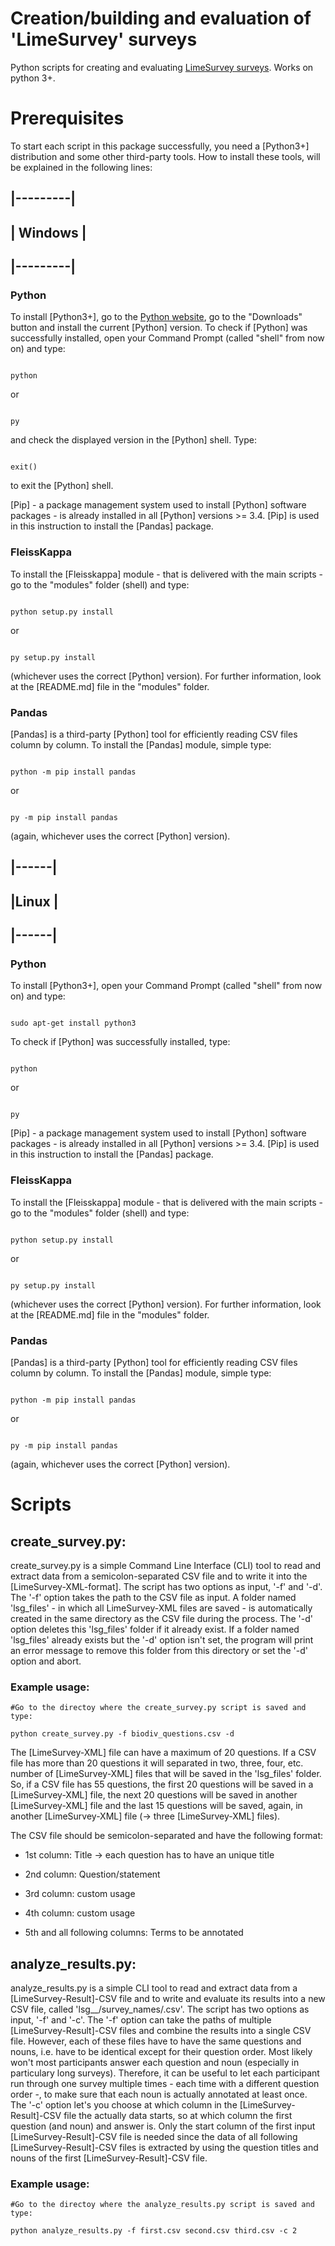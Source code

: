 # Creation/building and evaluation of 'LimeSurvey' surveys

Python scripts for creating and evaluating [LimeSurvey surveys](https://www.limesurvey.org/). Works on python 3+.




# Prerequisites

To start each script in this package successfully, you need a [Python3+] distribution and some other third-party tools.
How to install these tools, will be explained in the following lines:

## |---------|
## | Windows |
## |---------|

### Python

To install [Python3+], go to the [Python website](https://www.python.org/), go to the "Downloads" button and install
the current [Python] version.
To check if [Python] was successfully installed, open your Command Prompt (called "shell" from now on) and type:

```shell

python
```

or

```shell

py
```

and check the displayed version in the [Python] shell. Type:

```shell

exit()
```

to exit the [Python] shell.

[Pip] - a package management system used to install [Python] software packages - is already installed in all [Python] versions >= 3.4.
[Pip] is used in this instruction to install the [Pandas] package.


### FleissKappa

To install the [Fleisskappa] module - that is delivered with the main scripts - go to the "modules" folder (shell) and type:

```shell

python setup.py install
```

or

```shell

py setup.py install
```

(whichever uses the correct [Python] version). For further information, look at the [README.md] file in the "modules" folder.


### Pandas

[Pandas] is a third-party [Python] tool for efficiently reading CSV files column by column. To install the [Pandas] module, simple type:

```shell

python -m pip install pandas
```

or

```shell

py -m pip install pandas
```

(again, whichever uses the correct [Python] version).



## |------|
## |Linux |
## |------|

### Python

To install [Python3+], open your Command Prompt (called "shell" from now on) and type:

```shell

sudo apt-get install python3
```

To check if [Python] was successfully installed, type:

```shell

python
```

or

```shell

py
```

[Pip] - a package management system used to install [Python] software packages - is already installed in all [Python] versions >= 3.4.
[Pip] is used in this instruction to install the [Pandas] package.


### FleissKappa

To install the [Fleisskappa] module - that is delivered with the main scripts - go to the "modules" folder (shell) and type:

```shell

python setup.py install
```

or

```shell

py setup.py install
```

(whichever uses the correct [Python] version). For further information, look at the [README.md] file in the "modules" folder.


### Pandas

[Pandas] is a third-party [Python] tool for efficiently reading CSV files column by column. To install the [Pandas] module, simple type:

```shell

python -m pip install pandas
```

or

```shell

py -m pip install pandas
```

(again, whichever uses the correct [Python] version).




# Scripts

## create_survey.py:

create_survey.py is a simple Command Line Interface (CLI) tool to read and extract data from a semicolon-separated CSV file and to
write it into the [LimeSurvey-XML-format]. The script has two options as input, '-f' and '-d'. The '-f' option takes the path
to the CSV file as input. A folder named 'lsg_files' - in which all LimeSurvey-XML files are saved - is automatically created in
the same directory as the CSV file during the process. The '-d' option deletes this 'lsg_files' folder if it already exist. If a
folder named 'lsg_files' already exists but the '-d' option isn't set, the program will print an error message to remove this folder
from this directory or set the '-d' option and abort.

### Example usage:

```shell
#Go to the directoy where the create_survey.py script is saved and type:

python create_survey.py -f biodiv_questions.csv -d
```

The [LimeSurvey-XML] file can have a maximum of 20 questions. If a CSV file has more than 20 questions it will separated in two, three,
four, etc. number of [LimeSurvey-XML] files that will be saved in the 'lsg_files' folder. So, if a CSV file has 55 questions, the first
20 questions will be saved in a [LimeSurvey-XML] file, the next 20 questions will be saved in another [LimeSurvey-XML] file and the last
15 questions will be saved, again, in another [LimeSurvey-XML] file (-> three [LimeSurvey-XML] files).

The CSV file should be semicolon-separated and have the following format:

- 1st column: Title
    -> each question has to have an unique title
    
- 2nd column: Question/statement

- 3rd column: custom usage

- 4th column: custom usage

- 5th and all following columns: Terms to be annotated


## analyze_results.py:

analyze_results.py is a simple CLI tool to read and extract data from a [LimeSurvey-Result]-CSV file and to write and evaluate its
results into a new CSV file, called 'lsg__/survey_names/.csv'. The script has two options as input, '-f' and '-c'. The '-f' option
can take the paths of multiple [LimeSurvey-Result]-CSV files and combine the results into a single CSV file. However, each of these
files have to have the same questions and nouns, i.e. have to be identical except for their question order. Most likely won't most
participants answer each question and noun (especially in particulary long surveys). Therefore, it can be useful to let each participant
run through one survey multiple times - each time with a different question order -, to make sure that each noun is actually annotated
at least once. The '-c' option let's you choose at which column in the [LimeSurvey-Result]-CSV file the actually data starts, so at which
column the first question (and noun) and answer is. Only the start column of the first input [LimeSurvey-Result]-CSV file is needed since
the data of all following [LimeSurvey-Result]-CSV files is extracted by using the question titles and nouns of the first
[LimeSurvey-Result]-CSV file.

### Example usage:

```shell
#Go to the directoy where the analyze_results.py script is saved and type:

python analyze_results.py -f first.csv second.csv third.csv -c 2
```
